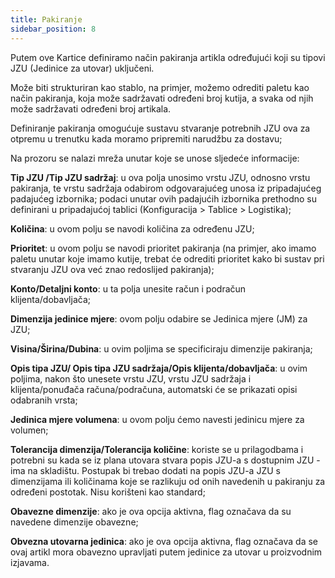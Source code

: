 ```yaml
---
title: Pakiranje 
sidebar_position: 8
---
```


Putem ove Kartice definiramo način pakiranja artikla određujući koji su tipovi JZU (Jedinice za utovar) uključeni.

Može biti strukturiran kao stablo, na primjer, možemo odrediti paletu kao način pakiranja, koja može sadržavati određeni broj kutija, a svaka od njih može sadržavati određeni broj artikala.

Definiranje pakiranja omogućuje sustavu stvaranje potrebnih  JZU ova za otpremu u trenutku kada moramo pripremiti narudžbu za dostavu;

Na prozoru se nalazi mreža unutar koje se unose sljedeće informacije:

**Tip JZU /Tip JZU sadržaj**: u ova polja unosimo vrstu JZU, odnosno vrstu pakiranja, te vrstu sadržaja odabirom odgovarajućeg unosa iz pripadajućeg padajućeg izbornika; podaci unutar ovih padajućih izbornika prethodno su definirani u pripadajućoj tablici (Konfiguracija > Tablice > Logistika);

**Količina**: u ovom polju se navodi količina za određenu JZU;

**Prioritet**: u ovom polju se navodi prioritet pakiranja (na primjer, ako imamo paletu unutar koje imamo kutije, trebat će odrediti prioritet kako bi sustav pri stvaranju JZU ova već znao redoslijed pakiranja);

**Konto/Detaljni konto**: u ta polja unesite račun i podračun klijenta/dobavljača;

**Dimenzija jedinice mjere**: ovom polju odabire se Jedinica mjere (JM) za JZU;

**Visina/Širina/Dubina**: u ovim poljima se specificiraju dimenzije pakiranja;

**Opis tipa JZU/ Opis tipa JZU sadržaja/Opis klijenta/dobavljača**: u ovim poljima, nakon što unesete vrstu JZU, vrstu JZU sadržaja i klijenta/ponuđača računa/podračuna, automatski će se prikazati opisi odabranih vrsta;

**Jedinica mjere volumena**: u ovom polju ćemo navesti jedinicu mjere za volumen;

**Tolerancija dimenzija/Tolerancija količine**: koriste se u prilagodbama i potrebni su kada se iz plana utovara stvara popis JZU-a s dostupnim JZU -ima na skladištu. Postupak bi trebao dodati na popis JZU-a JZU s dimenzijama ili količinama koje se razlikuju od onih navedenih u pakiranju za određeni postotak. Nisu korišteni kao standard;

**Obavezne dimenzije**: ako je ova opcija aktivna, flag označava da su navedene dimenzije obavezne;

**Obvezna utovarna jedinica**: ako je ova opcija aktivna, flag označava da se ovaj artikl mora obavezno upravljati putem jedinice za utovar u proizvodnim izjavama.
